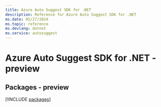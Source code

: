 ```yaml
---
title: Azure Auto Suggest SDK for .NET
description: Reference for Azure Auto Suggest SDK for .NET
ms.date: 05/27/2024
ms.topic: reference
ms.devlang: dotnet
ms.service: autosuggest
---
```

# Azure Auto Suggest SDK for .NET - preview
## Packages - preview
[!INCLUDE [packages](auto-suggest-index.md)]